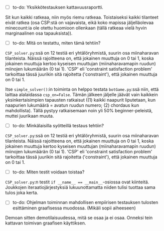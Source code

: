 - [ ] to-do: Yksikkötestauksen kattavuusraportti.

Sit kun kaikki ratkeaa, niin myös riemu ratkeaa. Toistaiseksi kaikki tilanteet eivät ratkea (osa CSP:stä on vajavaista, eikä koko mapissa jäljelläolevaa minecount:ia ole otettu huomioon ollenkaan (tällä ratkeaa vielä hyvin marginaalinen osa tapauksista)).

- [ ] to-do: Mitä on testattu, miten tämä tehtiin?

`CSP_solver.py`:ssä on 12 testiä eri yhtälöryhmistä, suurin osa miinaharavan tilanteista. Näissä rajoitteena on, että jokainen muuttuja on 0 tai 1, koska jokainen muuttuja kertoo kyseisen muuttujan (miinaharavamapin ruudun) miinojen lukumäärän (0 tai 1). 'CSP' eli 'constraint satisfaction problem' tarkoittaa tässä juurikin sitä rajoitetta ('constraint'), että jokainen muuttuja on 0 tai 1.

Itse `simple_solver()`:in toiminta on helppo testata `botGame.py`:ssä niin, että laittaa alalaidassa `csp_on=False`. Tämän jälkeen jäljelle jäävät vain kaikkein yksinkertaisimpien tapausten ratkaisut ((1) kaikki naapurit liputetaan, kun naapurien lukumäärä = avatun ruudun numero; (2) chordaus kun mahdollista). Tällä pystyy ratkaisemaan noin yli 50% beginner-peleistä, muttei juurikaan muuta.

- [ ] to-do: Minkälaisilla syötteillä testaus tehtiin?

`CSP_solver.py`:ssä on 12 testiä eri yhtälöryhmistä, suurin osa miinaharavan tilanteista. Näissä rajoitteena on, että jokainen muuttuja on 0 tai 1, koska jokainen muuttuja kertoo kyseisen muuttujan (miinaharavamapin ruudun) miinojen lukumäärän (0 tai 1). 'CSP' eli 'constraint satisfaction problem' tarkoittaa tässä juurikin sitä rajoitetta ('constraint'), että jokainen muuttuja on 0 tai 1.

- [ ] to-do: Miten testit voidaan toistaa?

`CSP_solver.py`:n testit `if __name__ == __main__`-osiossa ovat kiinteitä. Joukkojen iteraatiojärjestyksiä lukuunottamatta niiden tulisi tuottaa sama tulos joka kerta.

- [ ] to-do: Ohjelman toiminnan mahdollisen empiirisen testauksen tulosten esittäminen graafisessa muodossa. (Mikäli sopii aiheeseen)

Demoan sitten demotilaisuudessa, mitä se osaa ja ei osaa. Onneksi tein kattavan toimivan graafisen käyttiksen.
